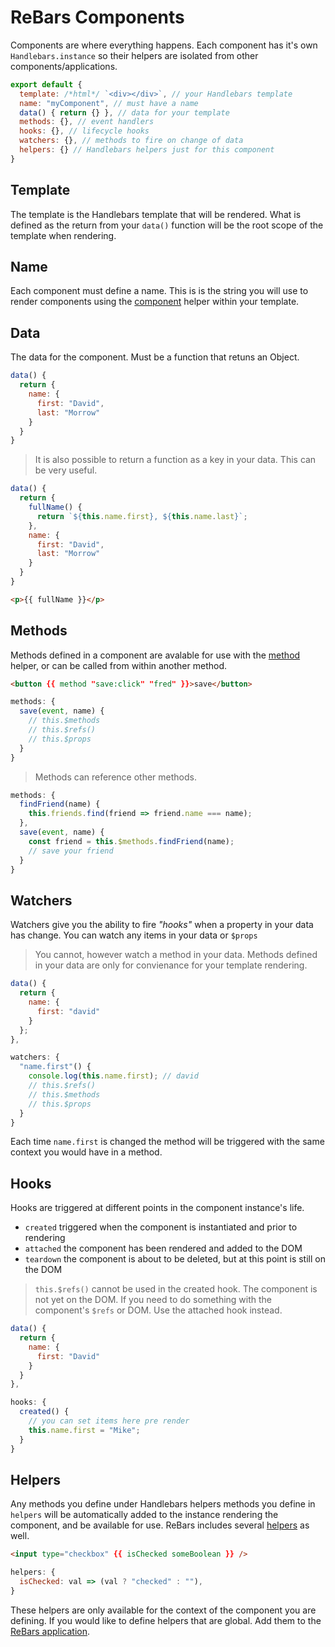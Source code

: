 

# ReBars Components

Components are where everything happens. Each component has it's own `Handlebars.instance` so their helpers are isolated from other components/applications.


```javascript
export default {
  template: /*html*/ `<div></div>`, // your Handlebars template
  name: "myComponent", // must have a name
  data() { return {} }, // data for your template
  methods: {}, // event handlers
  hooks: {}, // lifecycle hooks
  watchers: {}, // methods to fire on change of data
  helpers: {} // Handlebars helpers just for this component
}
```

## Template
The template is the Handlebars template that will be rendered. What is defined as the return from your `data()` function will be the root scope of the template when rendering.

## Name
Each component must define a name. This is is the string you will use to render components using the [component](helpers.html#the-component-helper) helper within your template.

## Data
The data for the component. Must be a function that retuns an Object.

```javascript
data() {
  return {
    name: {
      first: "David",
      last: "Morrow"
    }
  }
}
```

> It is also possible to return a function as a key in your data. This can be very useful.

```javascript
data() {
  return {
    fullName() {
      return `${this.name.first}, ${this.name.last}`;
    },
    name: {
      first: "David",
      last: "Morrow"
    }
  }
}
```
```html
<p>{{ fullName }}</p>
```

## Methods
Methods defined in a component are avalable for use with the [method](helpers.html#method) helper, or can be called from within another method.

```html
<button {{ method "save:click" "fred" }}>save</button>
```

```javascript
methods: {
  save(event, name) {
    // this.$methods
    // this.$refs()
    // this.$props
  }
}
```

> Methods can reference other methods.

```javascript
methods: {
  findFriend(name) {
    this.friends.find(friend => friend.name === name);
  },
  save(event, name) {
    const friend = this.$methods.findFriend(name);
    // save your friend
  }
}
```

## Watchers

Watchers give you the ability to fire _"hooks"_ when a property in your data has change. You can watch any items in  your data or `$props`

> You cannot, however watch a method in your data. Methods defined in your data are only for convienance for your template rendering.

```javascript
data() {
  return {
    name: {
      first: "david"
    }
  };
},

watchers: {
  "name.first"() {
    console.log(this.name.first); // david
    // this.$refs()
    // this.$methods
    // this.$props
  }
}
```

Each time `name.first` is changed the method will be triggered with the same context you would have in a method.

## Hooks

Hooks are triggered at different points in the component instance's life.

- `created` triggered when the component is instantiated and prior to rendering
- `attached` the component has been rendered and added to the DOM
- `teardown` the component is about to be deleted, but at this point is still on the DOM

> `this.$refs()` cannot be used in the created hook. The component is not yet on the DOM. If you need to do something with the component's `$refs` or DOM. Use the attached hook instead.


```javascript
data() {
  return {
    name: {
      first: "David"
    }
  }
},

hooks: {
  created() {
    // you can set items here pre render
    this.name.first = "Mike";
  }
}
```

## Helpers

Any methods you define under Handlebars helpers methods you define in `helpers` will be automatically added to the instance rendering the component, and be available for use. ReBars includes several [helpers](helpers.html) as well.

```html
<input type="checkbox" {{ isChecked someBoolean }} />
```
```javascript
helpers: {
  isChecked: val => (val ? "checked" : ""),
}
```

These helpers are only available for the context of the component you are defining. If you would like to define helpers that are global. Add them to the [ReBars application](application.html).
